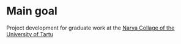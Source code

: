 # Main goal 

Project development for graduate work at the [Narva Collage of the University of Tartu](https://narva.ut.ee/en)

